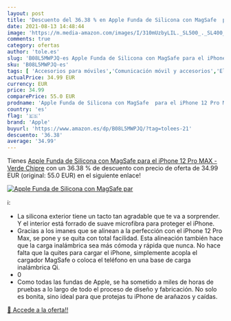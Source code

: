 ```yaml
---
layout: post
title: 'Descuento del 36.38 % en Apple Funda de Silicona con MagSafe  par'
date: 2021-08-13 14:48:44
image: 'https://m.media-amazon.com/images/I/310mUzbyLIL._SL500_._SL400_.jpg'
comments: true
category: ofertas
author: 'tole.es'
slug: 'B08L5MWPJQ-es Apple Funda de Silicona con MagSafe para el iPhone 12 Pro...'
sku: 'B08L5MWPJQ-es'
tags: [ 'Accesorios para móviles','Comunicación móvil y accesorios','Electrónica','Fundas y carcasas para teléfonos móviles','apple','iphone', ]
actualPrice: 34.99 EUR
currency: EUR
price: 34.99
comparePrice: 55.0 EUR
prodname: 'Apple Funda de Silicona con MagSafe  para el iPhone 12 Pro MAX  - Verde Chipre'
country: 'es'
flag: '🇪🇸'
brand: 'Apple'
buyurl: 'https://www.amazon.es/dp/B08L5MWPJQ/?tag=tolees-21'
descuento: '36.38'
average: '34.99'
---
```


Tienes [Apple Funda de Silicona con MagSafe  para el iPhone 12 Pro MAX  - Verde Chipre](https://www.amazon.es/dp/B08L5MWPJQ/?tag=tolees-21) con un 36.38 % de descuento con precio de oferta de 34.99 EUR (original: 55.0 EUR) en el siguiente enlace!

[![Apple Funda de Silicona con MagSafe  par](https://m.media-amazon.com/images/I/310mUzbyLIL._SL500_._SL400_.jpg)](https://www.amazon.es/dp/B08L5MWPJQ/?tag=tolees-21)

ℹ️:

- La silicona exterior tiene un tacto tan agradable que te va a sorprender. Y el interior está forrado de suave microfibra para proteger el iPhone.
- Gracias a los imanes que se alinean a la perfección con el iPhone 12 Pro Max, se pone y se quita con total facilidad. Esta alineación también hace que la carga inalámbrica sea más cómoda y rápida que nunca. No hace falta que la quites para cargar el iPhone, simplemente acopla el cargador MagSafe o coloca el teléfono en una base de carga inalámbrica Qi.
- 0
- Como todas las fundas de Apple, se ha sometido a miles de horas de pruebas a lo largo de todo el proceso de diseño y fabricación. No solo es bonita, sino ideal para que protejas tu iPhone de arañazos y caídas.

[🛒 Accede a la oferta!!](https://www.amazon.es/dp/B08L5MWPJQ/?tag=tolees-21)
